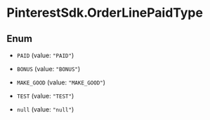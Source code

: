 # PinterestSdk.OrderLinePaidType

## Enum


* `PAID` (value: `"PAID"`)

* `BONUS` (value: `"BONUS"`)

* `MAKE_GOOD` (value: `"MAKE_GOOD"`)

* `TEST` (value: `"TEST"`)

* `null` (value: `"null"`)


